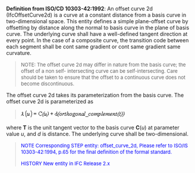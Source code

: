 **Definition from ISO/CD 10303-42:1992**: An offset curve 2d (IfcOffsetCurve2d) is a curve at a constant distance from a basis curve in two-dimensional space. This entity defines a simple plane-offset curve by offsetting by distance along the normal to basis curve in the plane of basis curve. The underlying curve shall have a well-defined tangent direction at every point. In the case of a composite curve, the transition code between each segment shall be cont same gradient or cont same gradient same curvature.

> <font size="-1">NOTE: The offset curve 2d may differ in nature from
		  the basis curve; the offset of a non self- intersecting curve can be
		  self-intersecting. Care should be taken to ensure that the offset to a
		  continuous curve does not become discontinuous.</font>
>

The offset curve 2d takes its parameterization from the basis curve. The offset curve 2d is parameterized as

> ![Math](figures/IfcOffsetCurve2d-Math1.gif)
>

where **T** is the unit tangent vector to the basis curve **C**(_u_) at parameter value _u_, and _d_ is distance. The underlying curve shall be two-dimensional.

> <font size="-1" color="#0000FF">NOTE Corresponding STEP entity:
		  offset_curve_2d, Please refer to ISO/IS 10303-42:1994, p.65 for the final
		  definition of the formal standard. </font>
> 
> <font size="-1" color="#0000FF">HISTORY New entity in IFC Release 2.x
		  </font>
>